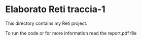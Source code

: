 # Elaborato Reti traccia-1

This directory contains my Reti project.

To run the code or for more information read the report.pdf file

